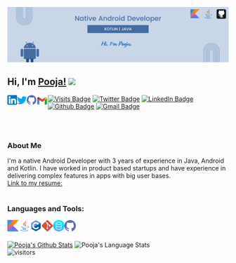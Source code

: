 <!--
**poojasngh432/poojasngh432** is a ✨ _special_ ✨ repository because its `README.md` (this file) appears on your GitHub profile.
-->

[![Pooja's GitHub Banner](https://github.com/poojasngh432/OrganizingRepos/blob/main/Banners%20(1).png)](https://www.linkedin.com/in/singhpooja432/)

## Hi, I'm [Pooja!](https://www.linkedin.com/in/singhpooja432/) <img src="https://github.com/TheDudeThatCode/TheDudeThatCode/blob/master/Assets/Hi.gif" width="26px">

<a href="https://www.linkedin.com/in/singhpooja432/" target="_blank"><img align="left" alt="Pooja S | LinkedIn" width="22px" src="https://github.com/poojasngh432/OrganizingRepos/blob/main/linkedin.png" />
<a href="https://twitter.com/droidspiration" target="_blank"><img align="left" alt="Pooja | Twitter" width="22px" src="https://github.com/poojasngh432/OrganizingRepos/blob/main/twitter.png" />
<a href="https://github.com/poojasngh432" target="_blank"><img align="left" alt="Pooja | Github" width="22px" src="https://github.com/poojasngh432/OrganizingRepos/blob/main/github.png" />
<a href="mailto:poojasngh432@gmail.com">
  <img align="left" width="26px" src="https://github.com/poojasngh432/OrganizingRepos/blob/main/gmail.png" />
</a>
  
[![Visits Badge](https://badges.pufler.dev/visits/poojasngh432/poojasngh432)](https://github.com/poojasngh432)
[![Twitter Badge](https://img.shields.io/badge/Twitter-Profile-informational?style=flat&logo=twitter&logoColor=white&color=1CA2F1)](https://twitter.com/droidspiration)
[![LinkedIn Badge](https://img.shields.io/badge/LinkedIn-Profile-informational?style=flat&logo=linkedin&logoColor=white&color=0D76A8)](https://www.linkedin.com/in/singhpooja432/)
[![Github Badge](https://img.shields.io/badge/Github-Profile-informational?style=flat&logo=github&logoColor=white&color=0D76A8)](https://github.com/poojasngh432)
[![Gmail Badge](https://img.shields.io/badge/Gmail-Profile-informational?style=flat&logo=gmail&logoColor=white&color=0D76A8)](mailto:poojasngh432@gmail.com)

<br />
<br />
  
### About Me
I'm a native Android Developer with 3 years of experience in Java, Android and Kotlin. I have worked in product based startups and have experience in delivering complex features in apps with big user bases.
<br />
[Link to my resume: ](https://drive.google.com/file/d/1m9pzL_MINl0ePK8Fp-uRHZa9IoaJsS3z/view?usp=sharing)
<br />
<br />
  
### Languages and Tools:

<a href="https://kotlinlang.org/" target="_blank"><img align="left" alt="Kotlin" width="26px" src="https://github.com/poojasngh432/OrganizingRepos/blob/main/kotlin.png" /></a>
<a href="https://www.java.com/en/" target="_blank"><img align="left" alt="Java" width="26px" src="https://github.com/poojasngh432/OrganizingRepos/blob/main/java.png" /></a>
<a href="https://www.cprogramming.com/" target="_blank"> <img align="left" alt="C" width="26px" src="https://github.com/poojasngh432/OrganizingRepos/blob/main/c.png"/> </a>
<a href="https://git-scm.com/" target="_blank"> <img align="left" alt="Git" width="26px" src="https://github.com/poojasngh432/OrganizingRepos/blob/main/git.png"/> </a>
<a href="https://www.mysql.com/" target="_blank"> <img align="left" alt="SQL" width="26px" src="https://github.com/poojasngh432/OrganizingRepos/blob/main/database.png"/> </a>
<img align="left" alt="GitHub" width="26px" src="https://github.com/poojasngh432/OrganizingRepos/blob/main/github.png" />
<br />
<br />
  
[![Pooja's Github Stats](https://github-readme-stats.vercel.app/api?username=poojasngh432&include_all_commits=true&count_private=true&show_icons=true&line_height=20&title_color=FFFFFF&icon_color=FFFFFF&text_color=FFFFFF&bg_color=0D1117)](https://github.com/anuraghazra/github-readme-stats)
![Pooja's Language Stats](https://github-readme-stats-eight-theta.vercel.app/api/top-langs/?username=poojasngh432&layout=compact&langs_count=8&hide_border=true)
<br />
![visitors](https://visitor-badge.laobi.icu/badge?page_id=poojasngh432.poojasngh432)
